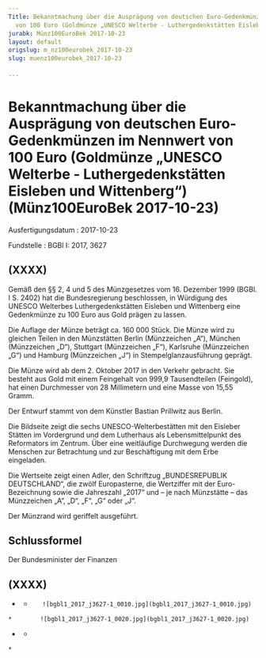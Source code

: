 ```yaml
---
Title: Bekanntmachung über die Ausprägung von deutschen Euro-Gedenkmünzen im Nennwert
  von 100 Euro (Goldmünze „UNESCO Welterbe - Luthergedenkstätten Eisleben und Wittenberg“)
jurabk: Münz100EuroBek 2017-10-23
layout: default
origslug: m_nz100eurobek_2017-10-23
slug: muenz100eurobek_2017-10-23

---
```


# Bekanntmachung über die Ausprägung von deutschen Euro-Gedenkmünzen im Nennwert von 100 Euro (Goldmünze „UNESCO Welterbe - Luthergedenkstätten Eisleben und Wittenberg“) (Münz100EuroBek 2017-10-23)

Ausfertigungsdatum
:   2017-10-23

Fundstelle
:   BGBl I: 2017, 3627


## (XXXX)

Gemäß den §§ 2, 4 und 5 des Münzgesetzes vom 16. Dezember 1999 (BGBl. I S. 2402) hat die Bundesregierung beschlossen, in Würdigung des UNESCO Welterbes Luthergedenkstätten Eisleben und Wittenberg eine Gedenkmünze zu 100 Euro aus Gold prägen zu lassen.

Die Auflage der Münze beträgt ca. 160 000 Stück. Die Münze wird zu gleichen Teilen in den Münzstätten Berlin (Münzzeichen „A“), München (Münzzeichen „D“), Stuttgart (Münzzeichen „F“), Karlsruhe (Münzzeichen „G“) und Hamburg (Münzzeichen „J“) in Stempelglanzausführung geprägt.

Die Münze wird ab dem 2. Oktober 2017 in den Verkehr gebracht. Sie besteht aus Gold mit einem Feingehalt von 999,9 Tausendteilen (Feingold), hat einen Durchmesser von 28 Millimetern und eine Masse von 15,55 Gramm.

Der Entwurf stammt von dem Künstler Bastian Prillwitz aus Berlin.

Die Bildseite zeigt die sechs UNESCO-Welterbestätten mit den Eisleber Stätten im Vordergrund und dem Lutherhaus als Lebensmittelpunkt des Reformators im Zentrum. Über eine weitläufige Durchwegung werden die Menschen zur Betrachtung und zur Beschäftigung mit dem Erbe eingeladen.

Die Wertseite zeigt einen Adler, den Schriftzug „BUNDESREPUBLIK DEUTSCHLAND“, die zwölf Europasterne, die Wertziffer mit der Euro-Bezeichnung sowie die Jahreszahl „2017“ und – je nach Münzstätte – das Münzzeichen „A“, „D“, „F“, „G“ oder „J“.

Der Münzrand wird geriffelt ausgeführt.


## Schlussformel

Der Bundesminister der Finanzen


## (XXXX)


*    *        ![bgbl1_2017_j3627-1_0010.jpg](bgbl1_2017_j3627-1_0010.jpg)
    *        ![bgbl1_2017_j3627-1_0020.jpg](bgbl1_2017_j3627-1_0020.jpg)

*    *
    *


